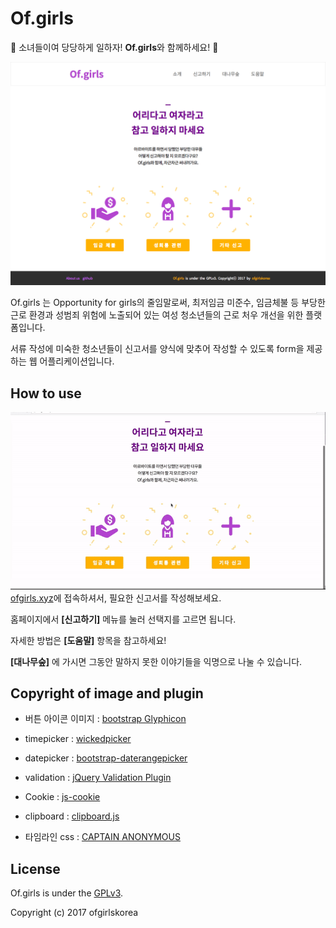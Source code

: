 # Of.girls
🎀 소녀들이여 당당하게 일하자! **Of.girls**와 함께하세요! 🎀


![Of.girls hompage main](screenshot.png)


Of.girls 는 Opportunity for girls의 줄임말로써, 최저임금 미준수, 임금체불 등 
부당한 근로 환경과 성범죄 위험에 노출되어 있는 여성 청소년들의 근로 처우 개선을 위한 플랫폼입니다.

서류 작성에 미숙한 청소년들이 신고서를 양식에 맞추어 작성할 수 있도록 form을 제공하는 웹 어플리케이션입니다.
 



## How to use
![Of.girls demonstration](Of.girls-demonstration.gif)
[ofgirls.xyz](http://ofgirls.xyz)에 접속하셔서, 필요한 신고서를 작성해보세요.

홈페이지에서 **[신고하기]** 메뉴를 눌러 선택지를 고르면 됩니다.

자세한 방법은 **[도움말]** 항목을 참고하세요!

**[대나무숲]** 에 가시면 그동안 말하지 못한 이야기들을 익명으로 나눌 수 있습니다.


## Copyright of image and plugin
* 버튼 아이콘 이미지 : [bootstrap Glyphicon](http://glyphicons.com/)

* timepicker : [wickedpicker](https://github.com/ericjgagnon/wickedpicker)

* datepicker : [bootstrap-daterangepicker](https://github.com/dangrossman/bootstrap-daterangepicker/)

* validation : [jQuery Validation Plugin](https://jqueryvalidation.org/)

* Cookie : [js-cookie](https://github.com/js-cookie/js-cookie)

* clipboard : [clipboard.js](https://github.com/zenorocha/clipboard.js/)

* 타임라인 css : [CAPTAIN ANONYMOUS](https://codepen.io/)



## License
Of.girls is under the [GPLv3](LICENSE).

Copyright (c) 2017 ofgirlskorea
